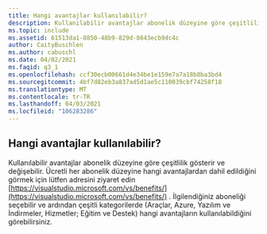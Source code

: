```yaml
---
title: Hangi avantajlar kullanılabilir?
description: Kullanılabilir avantajlar abonelik düzeyine göre çeşitlilik gösterir ve değişebilir. Her abonelik düzeyine hangi avantajların dahil edildiğini görmek...
ms.topic: include
ms.assetid: 61513da1-8850-48b9-829d-8643ecb9dc4c
author: CaityBuschlen
ms.author: cabuschl
ms.date: 04/02/2021
ms.faqid: q3_1
ms.openlocfilehash: ccf30ecb00661d4e34be1e159e7a7a18b8ba3bd4
ms.sourcegitcommit: 4bf7d82eb3a837ad5d1ae5c110039cbf74258f18
ms.translationtype: MT
ms.contentlocale: tr-TR
ms.lasthandoff: 04/03/2021
ms.locfileid: "106283286"
---
```

## <a name="what-benefits-are-available"></a>Hangi avantajlar kullanılabilir?

Kullanılabilir avantajlar abonelik düzeyine göre çeşitlilik gösterir ve değişebilir. Ücretli her abonelik düzeyine hangi avantajlardan dahil edildiğini görmek için lütfen adresini ziyaret edin [https://visualstudio.microsoft.com/vs/benefits/](https://visualstudio.microsoft.com/vs/benefits/) . İlgilendiğiniz aboneliği seçebilir ve ardından çeşitli kategorilerde (Araçlar, Azure, Yazılım ve İndirmeler, Hizmetler; Eğitim ve Destek) hangi avantajların kullanılabildiğini görebilirsiniz.
